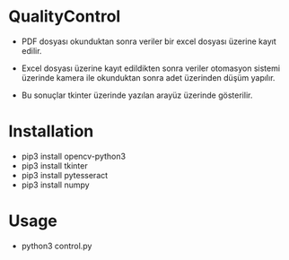 # QualityControl

- PDF dosyası okunduktan sonra veriler bir excel dosyası üzerine kayıt edilir.

- Excel dosyası üzerine kayıt edildikten sonra veriler otomasyon sistemi üzerinde kamera ile okunduktan sonra adet üzerinden düşüm yapılır.

- Bu sonuçlar tkinter üzerinde yazılan arayüz üzerinde gösterilir.

# Installation
- pip3 install opencv-python3
- pip3 install tkinter
- pip3 install pytesseract
- pip3 install numpy

# Usage
- python3 control.py
